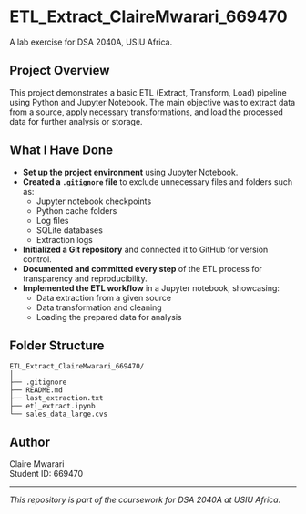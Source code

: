 # ETL_Extract_ClaireMwarari_669470
A lab exercise for DSA 2040A, USIU Africa.

## Project Overview

This project demonstrates a basic ETL (Extract, Transform, Load) pipeline using Python and Jupyter Notebook. The main objective was to extract data from a source, apply necessary transformations, and load the processed data for further analysis or storage.

## What I Have Done

- **Set up the project environment** using Jupyter Notebook.
- **Created a `.gitignore` file** to exclude unnecessary files and folders such as:
  - Jupyter notebook checkpoints
  - Python cache folders
  - Log files
  - SQLite databases
  - Extraction logs
- **Initialized a Git repository** and connected it to GitHub for version control.
- **Documented and committed every step** of the ETL process for transparency and reproducibility.
- **Implemented the ETL workflow** in a Jupyter notebook, showcasing:
  - Data extraction from a given source
  - Data transformation and cleaning
  - Loading the prepared data for analysis

## Folder Structure

```
ETL_Extract_ClaireMwarari_669470/
│
├── .gitignore
├── README.md
├── last_extraction.txt
├── etl_extract.ipynb
└── sales_data_large.cvs
```

## Author

Claire Mwarari  
Student ID: 669470

---

*This repository is part of the coursework for DSA 2040A at USIU Africa.*

